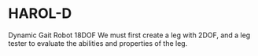 # HAROL-D
Dynamic Gait Robot 18DOF
We must first create a leg with 2DOF, and a leg tester to evaluate the abilities and properties of the leg.
